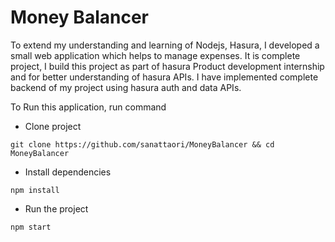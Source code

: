 # Money Balancer

To extend my understanding and learning of Nodejs, Hasura, I developed a small web application which helps to manage expenses. It is complete
project, I build this project as part of hasura Product development internship and for better understanding of hasura APIs. I have implemented complete backend of my project using hasura auth and data APIs.


To Run this application, run command

- Clone project
```
git clone https://github.com/sanattaori/MoneyBalancer && cd MoneyBalancer
```
- Install dependencies
```
npm install
```
- Run the project
```
npm start
```
